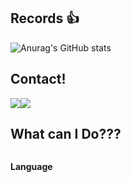 
<!--제목 들어오면 좋을득, 간단한 소개-->

<!--
현재까지 깃허브 기록 저장소!!!
-->
## Records 👍
![Anurag's GitHub stats](https://github-readme-stats.vercel.app/api?username=chyun7114&show_icons=true&theme=radical)

## Contact!
<div style="display:flex; flex-direction:row;">
    <a href="mailto:chyun7114@kyonggi.ac.kr">
        <img src="https://img.shields.io/badge/
        Gmail-EA4335?style=for-the-badge&logo=Gmail&logoColor=white"> 
    </a>
    <a href="https://www.instagram.com/_noxluna">
        <img src="https://img.shields.io/badge/
        Instagram-E4405F?style=for-the-badge&logo=Instagram&logoColor=white"> 
    </a>
</div>

## What can I Do???
<div style="display:flex; flex-direction:column; align-items:flex-start;">
  <!-- 사용 가능 언어 -->
  <p><strong>Language</strong></p>
  <div>
    
  </div>
</div>
<!--
**chyun7114/chyun7114** is a ✨ _special_ ✨ repository because its `README.md` (this file) appears on your GitHub profile.

Here are some ideas to get you started:

- 🔭 I’m currently working on ...
- 🌱 I’m currently learning ...
- 👯 I’m looking to collaborate on ...
- 🤔 I’m looking for help with ...
- 💬 Ask me about ...
- 📫 How to reach me: ...
- 😄 Pronouns: ...
- ⚡ Fun fact: ...
-->
